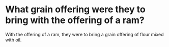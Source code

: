 # What grain offering were they to bring with the offering of a ram?

With the offering of a ram, they were to bring a grain offering of flour mixed with oil.
